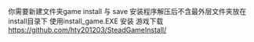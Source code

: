 你需要新建文件夹game install 与 save
安装程序解压后不含最外层文件夹放在install目录下
使用install_game.EXE 安装
游戏下载 https://github.com/hty201203/SteadGameInstall/
